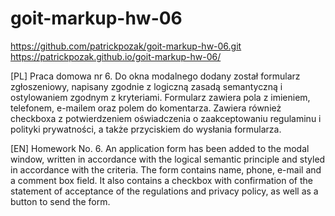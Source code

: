 # goit-markup-hw-06

https://github.com/patrickpozak/goit-markup-hw-06.git
https://patrickpozak.github.io/goit-markup-hw-06/

[PL]
Praca domowa nr 6.
Do okna modalnego dodany został formularz zgłoszeniowy, napisany zgodnie z logiczną zasadą semantyczną i ostylowaniem zgodnym z kryteriami.
Formularz zawiera pola z imieniem, telefonem, e-mailem oraz polem do komentarza. Zawiera również checkboxa z potwierdzeniem oświadczenia o zaakceptowaniu regulaminu i polityki prywatności, a także przyciskiem do wysłania formularza.

[EN]
Homework No. 6.
An application form has been added to the modal window, written in accordance with the logical semantic principle and styled in accordance with the criteria.
The form contains name, phone, e-mail and a comment box field. It also contains a checkbox with confirmation of the statement of acceptance of the regulations and privacy policy, as well as a button to send the form.
